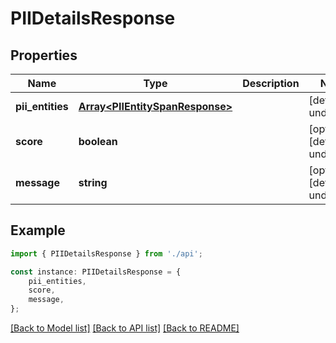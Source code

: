 # PIIDetailsResponse


## Properties

Name | Type | Description | Notes
------------ | ------------- | ------------- | -------------
**pii_entities** | [**Array&lt;PIIEntitySpanResponse&gt;**](PIIEntitySpanResponse.md) |  | [default to undefined]
**score** | **boolean** |  | [optional] [default to undefined]
**message** | **string** |  | [optional] [default to undefined]

## Example

```typescript
import { PIIDetailsResponse } from './api';

const instance: PIIDetailsResponse = {
    pii_entities,
    score,
    message,
};
```

[[Back to Model list]](../README.md#documentation-for-models) [[Back to API list]](../README.md#documentation-for-api-endpoints) [[Back to README]](../README.md)
